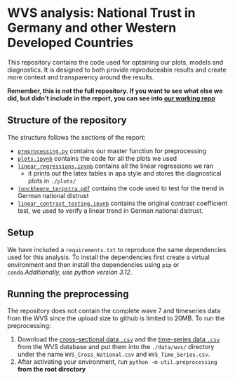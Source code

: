 # WVS analysis: National Trust in Germany and other Western Developed Countries
This repository contains the code used for optaining our plots, models and diagnostics. It is designed to both provide reproduceable results and create more context and transparency around the results.

**Remember, this is not the full repository. If you want to see what else we did, but didn't include in the report, you can see into [our working repo](https://github.com/ekaba007/world_value)**

## Structure of the repository
The structure follows the sections of the report:
- [`preprocessing.py`](./utils/preprocessing.py) contains our master function for preprocessing
- [`plots.ipynb`](plots.ipynb) contains the code for all the plots we used
- [`linear_regressions.ipynb`](linear_regressions.ipynb) contains all the linear regressions we ran
    - it prints out the latex tables in apa style and stores the diagnostical plots in `./plots/`
- [`jonckheere_terpstra.pdf`](jonckheere_terpstra.pdf) contains the code used to test for the trend in German national distrust
- [`linear_contrast_testing.ipynb`](linear_contrast_testing.ipynb) contains the original contrast coefficient test, we used to verify a linear trend in German national distrust.

## Setup
We have included a `requirements.txt` to reproduce the same dependencies used for this analysis. To install the dependencies first create a virtual environment and then install the dependencies using `pip` or `conda`.*Additionally, use python version 3.12*.

## Running the preprocessing
The repository does not contain the complete wave 7 and timeseries data from the WVS since the upload size to github is limited to 20MB. To run the preprocessing:
1. Download the [cross-sectional data `.csv`](https://www.worldvaluessurvey.org/WVSDocumentationWV7.jsp) and the [time-series data `.csv`](https://www.worldvaluessurvey.org/WVSDocumentationWVL.jsp) from the WVS database and put them into the `./data/wvs/` directory under the name `WVS_Cross_National.csv` and `WVS_Time_Series.csv`. 
2. After activating your environment, run `python -m util.preprocessing` **from the root directory**


